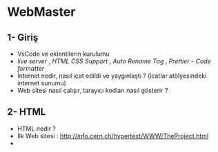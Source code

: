 # WebMaster

## 1- Giriş
- VsCode ve eklentilerin kurulumu
- *live server* , *HTML CSS Support* , *Auto Rename Tag* , *Prettier - Code formatter*
- İnternet nedir, nasıl icat edildi ve yaygınlaştı ? (icatlar atölyesindeki internet sunumu)
- Web sitesi nasıl çalışır, tarayıcı kodları nasıl gösterir ? 

## 2- HTML 
- HTML nedir ? 
- İlk Web sitesi : http://info.cern.ch/hypertext/WWW/TheProject.html
- 
